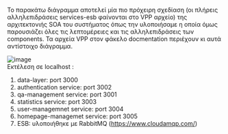 Το παρακάτω διάγραμμα αποτελεί μία πιο πρόχειρη σχεδίαση (οι πλήρεις αλληλεπιδράσεις services-esb φαίνονται στο VPP αρχείο) της αρχιτεκτονιής SOA του συστήματος όπως την υλοποιήσαμε η οποία όμως παρουσιάζει όλες τις λεπτομέρειες και τις αλληλεπιδράσεις των components. Τα αρχεία VPP στον φάκελο docmentation περιέχουν κι αυτά αντίστοιχο διάγραμμα.<br>

![image](https://user-images.githubusercontent.com/63153771/127073526-42b39c19-40f3-4bf8-81e7-a2a57c005ccd.png)
<br>
Εκτέλεση σε localhost : <br>
1) data-layer: port 3000
2) authentication service: port 3002
3) qa-management service: port 3001
4) statistics service: port 3003
5) user-managemnet service: port 3004
6) homepage-managemet service: port 3005
7) ESB: υλοποιήθηκε με RabbitMQ  (https://www.cloudamqp.com/)
